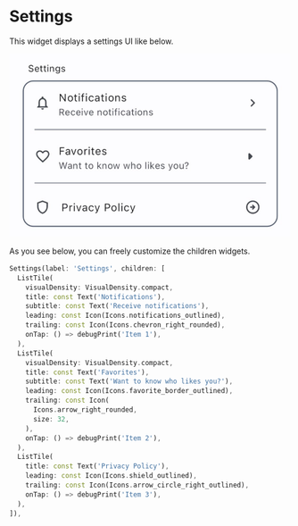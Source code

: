 # Settings

This widget displays a settings UI like below.

![Settings](./images/settings.jpg)

As you see below, you can freely customize the children widgets.

```dart
Settings(label: 'Settings', children: [
  ListTile(
    visualDensity: VisualDensity.compact,
    title: const Text('Notifications'),
    subtitle: const Text('Receive notifications'),
    leading: const Icon(Icons.notifications_outlined),
    trailing: const Icon(Icons.chevron_right_rounded),
    onTap: () => debugPrint('Item 1'),
  ),
  ListTile(
    visualDensity: VisualDensity.compact,
    title: const Text('Favorites'),
    subtitle: const Text('Want to know who likes you?'),
    leading: const Icon(Icons.favorite_border_outlined),
    trailing: const Icon(
      Icons.arrow_right_rounded,
      size: 32,
    ),
    onTap: () => debugPrint('Item 2'),
  ),
  ListTile(
    title: const Text('Privacy Policy'),
    leading: const Icon(Icons.shield_outlined),
    trailing: const Icon(Icons.arrow_circle_right_outlined),
    onTap: () => debugPrint('Item 3'),
  ),
]),
```
